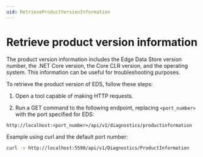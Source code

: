 ```yaml
---
uid: RetrieveProductVersionInformation
---
```


# Retrieve product version information

The product version information includes the Edge Data Store version number, the .NET Core version, the Core CLR version, and the operating system. This information can be useful for troubleshooting purposes.

To retrieve the product version of EDS, follow these steps:

1. Open a tool capable of making HTTP requests.

1. Run a GET command to the following endpoint, replacing `<port_number>` with the port specified for EDS:

  ```http
  http://localhost:<port_number>/api/v1/diagnostics/productinformation
  ```

   Example using curl and the default port number:

   ```bash
   curl -v http://localhost:5590/api/v1/Diagnostics/ProductInformation
   ```
